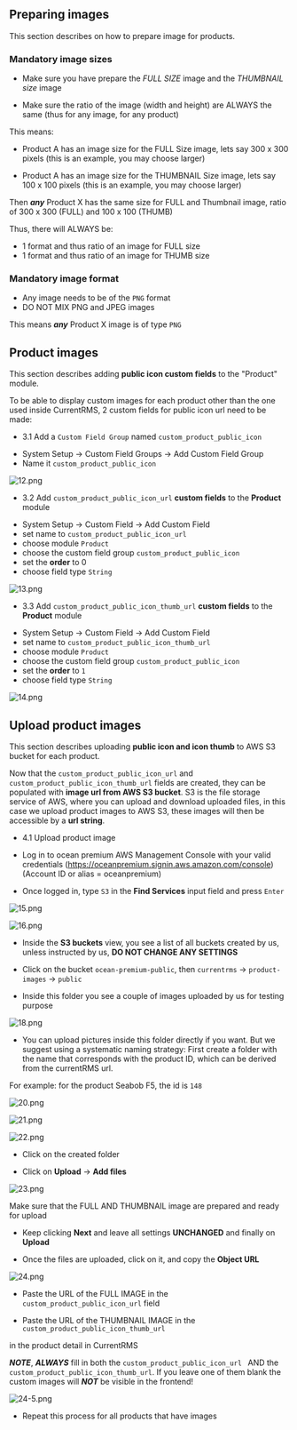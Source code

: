 ## Preparing images

This section describes on how to prepare image for products.

### Mandatory image sizes

- Make sure you have prepare the _FULL SIZE_ image and the _THUMBNAIL size_ image

- Make sure the ratio of the image (width and height) are ALWAYS the same (thus for any image, for any product) 
  

This means: 

- Product A has an image size for the FULL Size image, lets say 300 x 300 pixels (this is an example, you may choose larger)

- Product A has an image size for the THUMBNAIL Size image, lets say 100 x 100 pixels (this is an example, you may choose larger)

Then ***any*** Product X has the same size for FULL and Thumbnail image, ratio of 300 x 300 (FULL) and 100 x 100 (THUMB)

Thus, there will ALWAYS be:

- 1 format and thus ratio of an image for FULL size 
- 1 format and thus ratio of an image for THUMB size


### Mandatory image format

- Any image needs to be of the `PNG` format
- DO NOT MIX PNG and JPEG images

This means ***any*** Product X image is of type `PNG`


## Product images

This section describes adding **public icon custom fields** to the "Product" module.

To be able to display custom images for each product other than the one used inside CurrentRMS, 2 custom fields for public icon url need to be made:

* 3.1 Add a `Custom Field Group` named `custom_product_public_icon`

- System Setup -> Custom Field Groups -> Add Custom Field Group
- Name it `custom_product_public_icon`

![12.png](https://bitbucket.org/repo/qEd965M/images/1480953562-12.png)

* 3.2 Add ```custom_product_public_icon_url``` **custom fields** to the **Product** module

- System Setup -> Custom Field -> Add Custom Field
- set name to ```custom_product_public_icon_url```
- choose module ```Product```
- choose the custom field group ```custom_product_public_icon```
- set the **order** to 0
- choose field type ```String```

![13.png](https://bitbucket.org/repo/qEd965M/images/2482269974-13.png)

* 3.3 Add `custom_product_public_icon_thumb_url` **custom fields** to the **Product** module

- System Setup -> Custom Field -> Add Custom Field
- set name to `custom_product_public_icon_thumb_url`
- choose module `Product`
- choose the custom field group `custom_product_public_icon`
- set the **order** to `1`
- choose field type `String`

![14.png](https://bitbucket.org/repo/qEd965M/images/3815600737-14.png)


## Upload product images

This section describes uploading **public icon and icon thumb** to AWS S3 bucket for each product. 

Now that the `custom_product_public_icon_url` and `custom_product_public_icon_thumb_url` fields are created, they can be populated with **image url from AWS S3 bucket**. S3 is the file storage service of AWS, where you can upload and download uploaded files, in this case we upload product images to AWS S3, these images will then be accessible by a **url string**.

* 4.1 Upload product image

- Log in to ocean premium AWS Management Console with your valid credentials 
(https://oceanpremium.signin.aws.amazon.com/console) (Account ID or alias = oceanpremium)

- Once logged in, type `S3` in the **Find Services** input field and press `Enter`

![15.png](https://bitbucket.org/repo/qEd965M/images/24151003-15.png)

![16.png](https://bitbucket.org/repo/qEd965M/images/1564715802-16.png)

- Inside the **S3 buckets** view, you see a list of all buckets created by us, unless instructed by us, **DO NOT CHANGE ANY SETTINGS**

- Click on the bucket `ocean-premium-public`, then `currentrms` -> `product-images` -> `public`

- Inside this folder you see a couple of images uploaded by us for testing purpose

![18.png](https://bitbucket.org/repo/qEd965M/images/2021069110-18.png)

- You can upload pictures inside this folder directly if you want. But we suggest using a systematic naming strategy: First create a folder with the name that corresponds with the product ID, which can be derived from the currentRMS url. 

For example: for the product Seabob F5, the id is `148`

![20.png](https://bitbucket.org/repo/qEd965M/images/2117638500-20.png)

![21.png](https://bitbucket.org/repo/qEd965M/images/3309557532-21.png)

![22.png](https://bitbucket.org/repo/qEd965M/images/3789644213-22.png)

- Click on the created folder

- Click on **Upload** -> **Add files**

![23.png](https://bitbucket.org/repo/qEd965M/images/3494105478-23.png)

Make sure that the FULL AND THUMBNAIL image are prepared and ready for upload

- Keep clicking **Next** and leave all settings **UNCHANGED** and finally on **Upload**

- Once the files are uploaded, click on it, and copy the **Object URL**

![24.png](https://bitbucket.org/repo/qEd965M/images/3952421003-24.png)

- Paste the URL of the FULL IMAGE in the `custom_product_public_icon_url` field

- Paste the URL of the THUMBNAIL IMAGE in the `custom_product_public_icon_thumb_url` 

in the product detail in CurrentRMS


***NOTE***, ***ALWAYS*** fill in both the `custom_product_public_icon_url ` AND the `custom_product_public_icon_thumb_url`. If you leave one of them blank the custom images will ***NOT*** be visible in the frontend! 

![24-5.png](https://bitbucket.org/repo/qEd965M/images/3842950623-24-5.png)

- Repeat this process for all products that have images